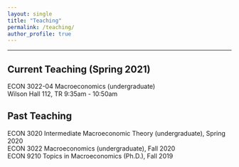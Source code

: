 ```yaml
---
layout: single
title: "Teaching"
permalink: /teaching/
author_profile: true
---
```

---
## Current Teaching (Spring 2021)
ECON 3022-04 Macroeconomics (undergraduate)  
Wilson Hall 112, TR 9:35am - 10:50am  

## Past Teaching
ECON 3020 Intermediate Macroeconomic Theory (undergraduate), Spring 2020  
ECON 3022 Macroeconomics (undergraduate), Fall 2020  
ECON 9210 Topics in Macroeconomics (Ph.D.), Fall 2019  